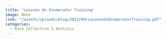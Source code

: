 ```yaml
---
title: 'Lessons On Enumerator Training'
image: None
link: "/assets/uploads/blog/2013/09/LessonsOnEnumeratorTraining.pdf"
categories:
  - Data Collection & Analysis
---
```

